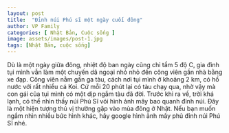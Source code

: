```yaml
---
layout: post
title:  "Đỉnh núi Phú sĩ một ngày cuối đông"
author: VP Family
categories: [ Nhật Bản, Cuộc sống ]
image: assets/images/post-1.jpg
tags: [Nhật Bản, cuộc sống]
---
```



Dù là một ngày giữa đông, nhiệt độ ban ngày cũng chỉ tầm 5 độ C, gia đình tụi mình vẫn làm một chuyến dã ngoại nhỏ nhỏ đến công viên gần nhà bằng xe đạp.
Công viên nằm gần ga tàu, cách nơi tụi mình ở khoảng 2 km, có hồ nước với rất nhiều cá Koi.
Cứ mỗi 20 phút lại có tàu chạy qua, nhờ vậy mà con gái của tụi mình có một dịp ngắm tàu đã đời.
Trước khi ra về, trời khá lạnh, có thể nhìn thấy núi Phú Sĩ vói hình ảnh mây bao quanh đỉnh núi. Đây là một hiện tượng thú vị thường gặp vào mùa đông ở Nhật. Nếu bạn muốn ngắm nhìn nhiều bức hình khác, hãy google hình ảnh mây phủ đỉnh núi Phú Sĩ nhé.
